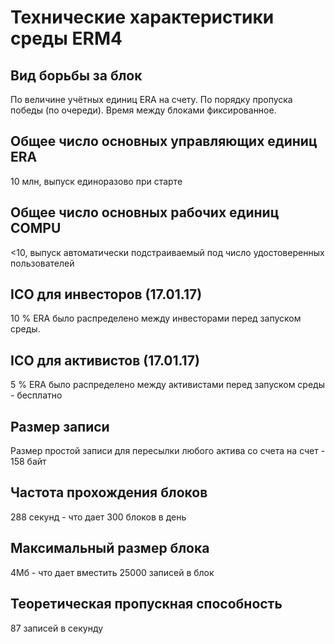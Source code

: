 # Технические характеристики среды ERM4

## Вид борьбы за блок
По величине учётных единиц ERA на счету. По порядку пропуска победы (по очереди). Время между блоками фиксированное.

## Общее число основных управляющих единиц ERA
10 млн, выпуск единоразово при старте

## Общее число основных рабочих единиц COMPU
<10, выпуск автоматически подстраиваемый под число удостоверенных пользователей

## ICO для инвесторов (17.01.17)
10 % ERA было распределено между инвесторами перед запуском среды.

## ICO для активистов (17.01.17)
5 % ERA было распределено между активистами перед запуском среды - бесплатно

## Размер записи
Размер простой записи для пересылки любого актива со счета на счет - 158 байт

## Частота прохождения блоков
288 секунд - что дает 300 блоков в день

## Максимальный размер блока
4Мб - что дает вместить 25000 записей в блок

## Теоретическая пропускная способность
87 записей в секунду
